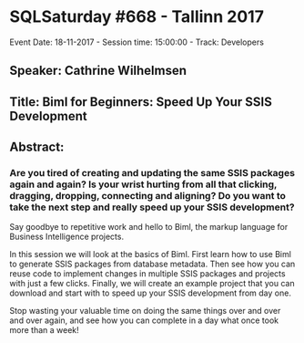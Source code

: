 # SQLSaturday #668 - Tallinn 2017
Event Date: 18-11-2017 - Session time: 15:00:00 - Track: Developers
## Speaker: Cathrine Wilhelmsen
## Title: Biml for Beginners: Speed Up Your SSIS Development
## Abstract:
### Are you tired of creating and updating the same SSIS packages again and again? Is your wrist hurting from all that clicking, dragging, dropping, connecting and aligning? Do you want to take the next step and really speed up your SSIS development?

Say goodbye to repetitive work and hello to Biml, the markup language for Business Intelligence projects.

In this session we will look at the basics of Biml. First learn how to use Biml to generate SSIS packages from database metadata. Then see how you can reuse code to implement changes in multiple SSIS packages and projects with just a few clicks. Finally, we will create an example project that you can download and start with to speed up your SSIS development from day one.

Stop wasting your valuable time on doing the same things over and over and over again, and see how you can complete in a day what once took more than a week!
